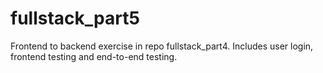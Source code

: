# fullstack_part5
Frontend to backend exercise in repo fullstack_part4. Includes user login, frontend testing and end-to-end testing.
